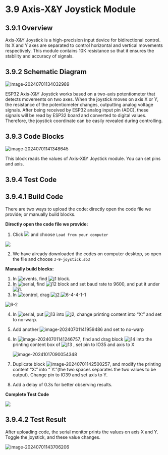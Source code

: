 # 3.9 Axis-X&Y Joystick Module

## 3.9.1 Overview

Axis-X&Y Joystick is a high-precision input device for bidirectional control. Its X and Y axes are separated to control horizontal and vertical movements respectively. This module contains 10K resistance so that it ensures the stability and accuracy of signals. 

##  3.9.2 Schematic Diagram

![image-20240701134032989](./media/6-9-2.png)

ESP32 Axis-X&Y Joystick works based on a two-axis potentiometer that detects movements on two axes. When the joystick moves on axis X or Y, the resistance of the potentiometer changes, outputting analog voltage signals. After being received by ESP32 analog input pin (ADC), these signals will be read by ESP32 board and converted to digital values. Therefore, the joystick coordinate can be easily revealed during controlling. 

## 3.9.3 Code Blocks

![image-20240701141348645](./media/j33.png) 

This block reads the values of Axis-X&Y Joystick module. You can set pins and axis.

## 3.9.4 Test Code

## 3.9.4.1 Build Code

There are two ways to upload the code: directly open the code file we provide; or manually build blocks.

**Directly open the code file we provide:**

1. Click ![](./media/j68.png) and choose `Load from your computer`

![](./media/j67.png)

2. We have already downloaded the codes on computer desktop, so open the file and choose `3-9-joystick.sb3`

**Manually build blocks:**

1. In ![events](./media/events.png), find ![j1](./media/j1.png) block.
2. In ![serial](./media/serial.png), find ![j12](./media/j12.png) block and set baud rate to 9600, and put it under ![j1](./media/j1.png).
3. In ![control](./media/control.png), drag ![j2](./media/j2.png).![6-4-4-1-1](./media/6-2-4-1-1.png)

![6-2](./media/6-2-4-1-2.png)

4. In ![serial](./media/serial.png), put ![j13](./media/j13.png) into ![j2](./media/j2.png), change printing content into “X:” and set to no-warp.

5. Add another ![image-20240701141959486](./media/6-9-4-1-1.png) and set to no-warp

6. In ![image-20240701141246757](./media/joy.png), find and drag block ![j14](./media/j33.png) into the printing content box of ![j13](./media/6-9-4-1-1.png) , set pin to IO35 and axis to X

   ![image-20241017090054348](./media/6-9-4-1-2.png)

   

7. Duplicate block ![image-20240701142500257](./media/6-9-4-1-3.png), and modify the printing content “X:” into “    Y:”(the two spaces separates the two values to be output). Change pin to IO39 and set axis to Y.

8. Add a delay of 0.3s for better observing results. 

   

**Complete Test Code**

![](./media/6-9-4-1-4.png)

## 3.9.4.2 Test Result

After uploading code, the serial monitor prints the values on axis X and Y. Toggle the joystick, and these value changes. 

![image-20240701143706206](./media/6-9-4-2.png)